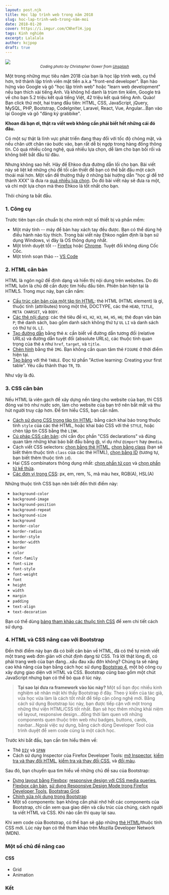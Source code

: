 ```yaml
---
layout: post.njk
title: Học lập trình web trong năm 2018
slug: hoc-lap-trinh-web-trong-năm-moi
date: 2018-01-20
cover: https://i.imgur.com/CNheflH.jpg
tags: Kinh nghiệm
excerpt: Lalalala
author: kcjpop
draft: true
---
```


![](https://i.imgur.com/CNheflH.jpg)
<small style="text-align: center; display: block">_Coding photo by Christopher Gower from [Unsplash](https://unsplash.com/photos/m_HRfLhgABo)_</small>

Một trong những mục tiêu năm 2018 của bạn là học lập trình web, cụ thể hơn, trở thành lập trình viên mặt tiền a.k.a "front-end developer". Bạn hào hứng vào Google và gõ "học lập trình web" hoặc "learn web development" nếu bạn thích xài tiếng Anh. Và không hổ danh là trùm tìm kiếm, Google trả về cho bạn 5.2 triệu kết quả tiếng Việt, 42 triệu kết quả tiếng Anh. Quào! Bạn click thử một, hai trang đầu tiên: HTML, CSS, JavaScript, jQuery, MySQL, PHP, Bootstrap, CodeIgniter, Laravel, React, Vue, Angular...Bạn vào lại Google và gõ "đăng ký grabbike".

**Khoan đã bạn ơi, thật ra viết web không cần phải biết hết những cái đó đâu.**

Có một sự thật là lĩnh vực phát triển đang thay đổi với tốc độ chóng mặt, và nếu chân ướt chân ráo bước vào, bạn rất dễ bị ngợp trong hàng đống thông tin. Có quá nhiều công nghệ, quá nhiều lựa chọn, dễ làm cho bạn bối rối và không biết bắt đầu từ đâu.

Nhưng không sao hết. Hãy để Ehkoo đưa đường dẫn lối cho bạn. Bài viết này sẽ liệt kê những chủ đề tối cần thiết để bạn có thể bắt đầu một cách thoải mái hơn. Một vấn đề thường thấy ở những bài hướng dẫn "học gì để trở thành XXX" là đưa ra [quá nhiều lựa chọn](https://en.wikipedia.org/wiki/Overchoice). Do đó bài viết này sẽ đưa ra một, và chỉ một lựa chọn mà theo Ehkoo là tốt nhất cho bạn.

Thôi chúng ta bắt đầu.

### 1. Công cụ

Trước tiên bạn cần chuẩn bị cho mình một số thiết bị và phần mềm:

* Một máy tính -- máy để bàn hay xách tay đều được. Bạn có thể dùng hệ điều hành nào tùy thích. Trong bài viết này Ehkoo ngầm định là bạn sử dụng Windows, vì đây là OS thông dụng nhất.
* Một trình duyệt tốt -- [Firefox](https://www.mozilla.org/en-US/firefox/new/) hoặc [Chrome](https://www.google.com/chrome/). Tuyệt đối không dùng Cốc Cốc.
* Một trình soạn thảo -- [VS Code](https://code.visualstudio.com/)

### 2. HTML căn bản

HTML là ngôn ngữ để định dạng và hiển thị nội dung trên websites. Do đó HTML luôn là chủ đề cần được tìm hiểu đầu tiên. Phiên bản hiện tại là HTML5. Trong mục này, bạn cần nắm:

* [Cấu trúc căn bản của một tập tin HTML](https://developer.mozilla.org/en-US/docs/Learn/HTML/Introduction_to_HTML/Getting_started): thẻ HTML (HTML element) là gì, thuộc tính (attributes) trong một thẻ, DOCTYPE, các thẻ `HEAD`, `TITLE`, `META CHARSET`, và `BODY`.
* [Các thẻ nội dung](https://developer.mozilla.org/en-US/docs/Learn/HTML/Introduction_to_HTML/HTML_text_fundamentals): các thẻ tiêu đề `H1`, `H2`, `H3`, `H4`, `H5`, `H6`; thẻ đoạn văn bản `P`; thẻ danh sách, bao gồm danh sách không thứ tự `UL` `LI` và danh sách có thứ tự `OL` `LI`.
* [Tạo đường dẫn](https://developer.mozilla.org/en-US/docs/Learn/HTML/Introduction_to_HTML/Creating_hyperlinks) bằng thẻ `A`: cần biết về đường dẫn tương đối (relative URLs) và đường dẫn tuyệt đối (absolute URLs), các thuộc tính quan trọng của thẻ `A` như `href`, `target`, và `title`.
* [Chèn hình](https://developer.mozilla.org/en-US/docs/Learn/HTML/Multimedia_and_embedding/Images_in_HTML) bằng thẻ `IMG`. Bạn không cần quan tâm thẻ `FIGURE` ở thời điểm hiện tại.
* [Tạo bảng](https://developer.mozilla.org/en-US/docs/Learn/HTML/Tables/Basics) với thẻ `TABLE`. Đọc từ phần "Active learning: Creating your first table". Yêu cầu thành thạo `TR`, `TD`.

Như vậy là đủ.

### 3. CSS căn bản

Nếu HTML là viên gạch để xây dựng nền tảng cho website của bạn, thì CSS đóng vai trò như nước sơn, làm cho website của bạn trở nên bắt mắt và thu hút người truy cập hơn. Để tìm hiểu CSS, bạn cần nắm.

* [Cách sử dụng CSS trong tập tin HTML](https://developer.mozilla.org/en-US/docs/Learn/CSS/Introduction_to_CSS/How_CSS_works): bằng cách khai báo trong thuộc tính `style` của các thẻ HTML, hoặc khai báo CSS với thẻ `STYLE`, hoặc chèn tập tin CSS bằng thẻ `LINK`.
* [Cú pháp CSS căn bản](https://developer.mozilla.org/en-US/docs/Learn/CSS/Introduction_to_CSS/Syntax): chỉ cần đọc phần "CSS declarations" và đừng quan tâm những khai báo bắt đầu bằng @, ví dụ như `@import` hay `@media`.
* Cách viết CSS selectors: [chọn bằng thẻ HTML](https://developer.mozilla.org/en-US/docs/Web/CSS/Type_selectors), [chọn bằng class](https://developer.mozilla.org/en-US/docs/Web/CSS/Class_selectors) (bạn sẽ biết thêm thuộc tính `class` của các thẻ HTML), [chọn bằng ID](https://developer.mozilla.org/en-US/docs/Web/CSS/ID_selectors) (tương tự, bạn biết thêm thuộc tính `id`).
* Hai CSS combinators thông dụng nhất: [chọn phần tử con](https://developer.mozilla.org/en-US/docs/Web/CSS/Child_selectors) và [chọn phần tử kế thừa](https://developer.mozilla.org/en-US/docs/Web/CSS/Descendant_selectors).
* [Các đơn vị trong CSS](https://developer.mozilla.org/en-US/docs/Learn/CSS/Introduction_to_CSS/Values_and_units): px, em, rem, %, mã màu hex, RGB(A), HSL(A)

Những thuộc tính CSS bạn nên biết đến thời điểm này:

* `background-color`
* `background-image`
* `background-position`
* `background-repeat`
* `background-size`
* `background`
* `border-color`
* `border-radius`
* `border-style`
* `border-width`
* `border`
* `color`
* `font-family`
* `font-size`
* `font-style`
* `font-weight`
* `font`
* `height`
* `width`
* `margin`
* `padding`
* `text-align`
* `text-decoration`

Bạn có thể dùng [bảng tham khảo các thuộc tính CSS](https://developer.mozilla.org/en-US/docs/Web/CSS/Reference) để xem chi tiết cách sử dụng.

### 4. HTML và CSS nâng cao với Bootstrap

Đến thời điểm này bạn đã có biết căn bản về HTML, đã có thể tự mình viết một trang web đơn giản với chút định dạng từ CSS. Trả lời thật lòng đi, có phải trang web của bạn đang...xấu đau xấu đớn không? Chúng ta sẽ nâng cao khả năng của bạn bằng cách học sử dụng [Bootstrap 4](http://getbootstrap.com/), một bộ công cụ xây dựng giao diện với HTML và CSS. Bootstrap cũng bao gồm một chút JavaScript nhưng bạn có thể bỏ qua ở lúc này.

> **Tại sao lại đưa ra framework vào lúc này?**
> Một số bạn đọc nhiều kinh nghiệm sẽ nhăn mặt khi thấy Bootstrap ở đây. Theo ý kiến của tác giả, vừa học vừa làm là cách tốt nhất để tiếp cận công nghệ mới. Bằng cách sử dụng Bootstrap lúc này, bạn được tiếp cận với một trong những thư viện HTML/CSS tốt nhất. Bạn sẽ học thêm những khái niệm về layout, responsive design...đồng thời làm quen với những components quen thuộc trên web như badges, buttons, cards, navbar...Ngoài việc sự dụng, bằng cách dùng Developer Tool của trình duyệt để xem code cũng là một cách học.

Trước khi bắt đầu, bạn cần tìm hiểu thêm về:
* Thẻ [`DIV`](https://developer.mozilla.org/en-US/docs/Web/HTML/Element/div) và [`SPAN`](https://developer.mozilla.org/en-US/docs/Web/HTML/Element/span)
* Cách sử dụng Inspector của Firefox Developer Tools: [mở Inspector](https://developer.mozilla.org/en-US/docs/Tools/Page_Inspector/How_to/Open_the_Inspector), [kiểm tra và thay đổi HTML](https://developer.mozilla.org/en-US/docs/Tools/Page_Inspector/How_to/Examine_and_edit_HTML), [kiểm tra và thay đổi CSS](https://developer.mozilla.org/en-US/docs/Tools/Page_Inspector/How_to/Examine_and_edit_CSS), và [đổi màu](https://developer.mozilla.org/en-US/docs/Tools/Page_Inspector/How_to/Inspect_and_select_colors).

Sau đó, bạn chuyển qua tìm hiểu về những chủ đề sau của Bootstrap:

* [Dựng layout bằng Flexbox](http://getbootstrap.com/docs/4.0/layout/overview/): [responsive design với CSS media queries](https://developer.mozilla.org/en-US/docs/Web/CSS/Media_Queries/Using_media_queries), [Flexbox căn bản](https://css-tricks.com/snippets/css/a-guide-to-flexbox), [sử dụng Responsive Design Mode trong Firefox Developer Tools](https://developer.mozilla.org/en-US/docs/Tools/Responsive_Design_Mode), [Bootstrap Grid](http://getbootstrap.com/docs/4.0/layout/grid/).
* [Chỉnh sửa nội dung trong Bootstrap](http://getbootstrap.com/docs/4.0/content/reboot/)
* Một số components: bạn không cần phải nhớ hết các components của Bootstrap, chỉ cần xem qua giao diện và cấu trúc của chúng, cách người ta viết HTML và CSS. Khi nào cần thì quay lại sau.

Khi xem code của Bootstrap, có thể bạn sẽ gặp những [thẻ HTML](https://developer.mozilla.org/en-US/docs/Web/HTML/Element)/thuộc tính CSS mới. Lúc này bạn có thể tham khảo trên Mozilla Developer Network (MDN).

### Một số chủ đề nâng cao

#### CSS

* Grid
* Animation

### Kết
